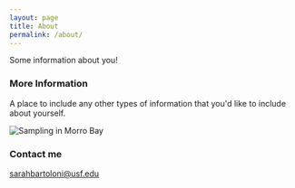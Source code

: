```yaml
---
layout: page
title: About
permalink: /about/
---
```


Some information about you!

### More Information

A place to include any other types of information that you'd like to include about yourself.

![Sampling in Morro Bay]({{site.baseurl}}/images/morro_sampling.png)

### Contact me

[sarahbartoloni@usf.edu](mailto:sarahbartoloni@usf.edu)
